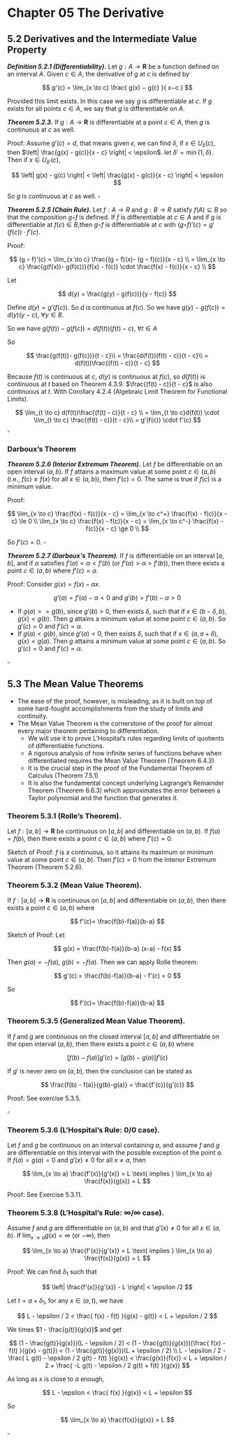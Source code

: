 # Chapter 05 The Derivative

## 5.2 Derivatives and the Intermediate Value Property

***Definition 5.2.1 (Differentiability).***
Let $g : A → \mathbf{R}$ be a function defined on an interval $A$. Given $c ∈ A$, the derivative of $g$ at $c$ is defined by

$$ 
g'(c) = \lim_{x \to c}  \frac{
    g(x) − g(c)
}{
    x−c
}
$$

Provided this limit exists.
In this case we say $g$ is differentiable at $c$.
If $g$ exists for all points $c ∈ A$, we say that $g$ is differentiable on $A$.

***Theorem 5.2.3.*** If $g : A → \mathbf{R}$ is differentiable at a point $c ∈ A$, then $g$ is continuous at $c$ as well.

Proof: Assume $g'(c) = d$, that means given $\epsilon$, we can find $\delta$, if $x \in U_{\delta}(c)$, then $\left| \frac{g(x) - g(c)}{x - c} \right| < \epsilon$. let $\delta' = \min \{1, \delta\}$. Then if $x \in U_{\delta'}(c)$,

$$ 
\left| g(x) - g(c) \right| <
\left| \frac{g(x) - g(c)}{x - c} \right| <
\epsilon
$$

So $g$ is continuous at $c$ as well.
$\square$

***Theorem 5.2.5 (Chain Rule).***
Let $f : A → R$ and $g : B → R$ satisfy $f(A) ⊆ B$
so that the composition $g ◦ f$ is defined. If $f$
is differentiable at $c∈A$ and if $g$ is differentiable
at $f(c)∈B$,then $g◦f$ is differentiable at $c$
with $(g ◦ f)'(c) = g'(f(c)) · f'(c)$.

Proof: 

$$ 
(g ◦ f)'(c) = \lim_{x \to c}
\frac{(g ◦ f)(x)- (g ◦ f)(c)}{x - c} \\
= \lim_{x \to c} \frac{g(f(x))- g(f(c))}{f(x) - f(c)}
\cdot \frac{f(x) - f(c)}{x - c} \\
$$

Let

$$ 
d(y) = \frac{g(y) - g(f(c))}{y - f(c)}
$$

Define $d(y) = g'(f(c))$. So $d$ is continuous at $f(c)$.
So we have $g(y) - g(f(c)) = d(y)(y - c)$, $\forall y \in B$.

So we have $g(f(t)) - g(f(c)) = d(f(t))(f(t) - c)$,
$\forall t \in A$ 

So

$$ 
\frac{g(f(t))- g(f(c))}{t - c}\\
= \frac{d(f(t))(f(t) - c)}{t - c}\\
= d(f(t))\frac{(f(t) - c)}{t - c}
$$

Because $f(t)$ is continuous at $c$, $d(y)$ is continuous
at $f(c)$, so $d(f(t))$ is continuous at $t$ based on Theorem 4.3.9.
$\frac{(f(t) - c)}{t - c}$ is also continuous at $t$.
With Corollary 4.2.4 (Algebraic Limit Theorem for Functional Limits).

$$ 
\lim_{t \to c} d(f(t))\frac{(f(t) - c)}{t - c} \\
= \lim_{t \to c}d(f(t)) \cdot \lim_{t \to c} \frac{(f(t) - c)}{t - c}\\
= g'(f(c)) \cdot f'(c)
$$
$\square$

### Darboux’s Theorem

***Theorem 5.2.6 (Interior Extremum Theorem).***
Let $f$ be differentiable on an open interval $(a, b)$.
If $f$ attains a maximum value at some point $c ∈ (a, b)$
(i.e., $f(c) ≥ f(x)$ for all $x ∈ (a,b)$), then
$f'(c) = 0$. The same is true if $f(c)$ is a minimum value.

Proof:

$$
\lim_{x \to c}
\frac{f(x) - f(c)}{x - c} =
\lim_{x \to c^+}
\frac{f(x) - f(c)}{x - c} \le 0 \\
\lim_{x \to c}
\frac{f(x) - f(c)}{x - c} =
\lim_{x \to c^-}
\frac{f(x) - f(c)}{x - c} \ge 0 \\
$$

So $f'(c) = 0$.
$\square$

***Theorem 5.2.7 (Darboux's Theorem).***
If $f$ is differentiable on an interval
$[a,b]$, and if $\alpha$ satisfies $f'(a) < \alpha < f'(b)$
(or $f'(a) > \alpha > f'(b)$), then there exists a point
$c ∈ (a, b)$ where $f'(c) = \alpha$.

Proof: Consider $g(x) = f(x) - \alpha x$.

$$ 
g'(a) = f'(a) - \alpha < 0
\text{ and }
g'(b) = f'(b) - \alpha > 0
$$

* If $g(a) >= g(b)$, since $g'(b) > 0$, then exists $\delta$,
  such that if $x \in (b-\delta , b)$, $g(x) < g(b)$. Then
  $g$ attains a minimum value at some point $c ∈ (a, b)$.
  So $g'(c) = 0$ and $f'(c) = \alpha$.
* If $g(a) < g(b)$, since $g'(a) < 0$, then exists $\delta$,
  such that if $x \in (a, a+\delta)$, $g(x) < g(a)$. Then
  $g$ attains a minimum value at some point $c ∈ (a, b)$.
  So $g'(c) = 0$ and $f'(c) = \alpha$.

$\square$

## 5.3 The Mean Value Theorems

* The ease of the proof, however, is misleading,
as it is built on top of some hard-fought accomplishments from the study of limits and continuity.
* The Mean Value Theorem is the cornerstone of the proof for almost every major theorem pertaining to differentiation.
    * We will use it to prove L’Hospital’s rules regarding limits of quotients of differentiable functions.
    * A rigorous analysis of how infinite series of functions behave when differentiated requires the Mean Value Theorem (Theorem 6.4.3)
    * It is the crucial step in the proof of the Fundamental Theorem of Calculus (Theorem 7.5.1)
    * It is also the fundamental concept underlying Lagrange’s Remainder Theorem (Theorem 6.6.3) which approximates the error between a Taylor polynomial and the function that generates it.

### Theorem 5.3.1 (Rolle’s Theorem).

Let $f : [a, b] → \mathbf{R}$ be continuous on $[a, b]$ and differentiable on $(a,b)$. If $f(a) = f(b)$, then there exists a point $c ∈ (a,b)$ where $f'(c) = 0$.

Sketch of Proof: $f$ is a continuous, so it attains
its maximum or minimum value at some point $c ∈ (a,b)$. Then $f'(c) = 0$ from
the Interior Extremum Theorem (Theorem 5.2.6).

### Theorem 5.3.2 (Mean Value Theorem).

If $f : [a, b] → \mathbf{R}$ is continuous on
$[a, b]$ and differentiable on $(a, b)$, then there exists a point $c ∈ (a, b)$ where

$$ 
f'(c)=
\frac{f(b)-f(a)}{b-a}
$$

Sketch of Proof: Let

$$ 
g(x) = \frac{f(b)-f(a)}{b-a} (x-a) - f(x)
$$

Then $g(a) = -f(a)$, $g(b) = -f(a)$. Then we can
apply Rolle theorem:

$$ 
g'(c) = \frac{f(b)-f(a)}{b-a} - f'(c) = 0
$$

So

$$ 
f'(c)=
\frac{f(b)-f(a)}{b-a}
$$

### Theorem 5.3.5 (Generalized Mean Value Theorem). 

If $f$ and $g$ are continuous on the closed interval $[a, b]$ and differentiable on the open interval
$(a, b)$, then there exists a point $c ∈ (a, b)$ where

$$ 
[f (b) − f (a)]g' (c) = [g(b) − g(a)]f' (c)
$$

If $g'$ is never zero on $(a, b)$, then the conclusion can be stated as

$$ 
\frac{f(b) - f(a)}{g(b)-g(a)} =
\frac{f'(c)}{g'(c)}
$$

Proof: See exercise 5.3.5.

$\square$

### Theorem 5.3.6 (L’Hospital’s Rule: 0/0 case).

Let $f$ and $g$ be continuous on an interval containing $a$, and assume $f$ and $g$ are differentiable on this interval with the possible exception of the point $a$. If $f(a) = g(a) = 0$ and $g'(x) \not =0$ for all $x \not =a$, then

$$ 
\lim_{x \to a} 
\frac{f'(x)}{g'(x)} = L \text{ implies }
\lim_{x \to a} 
\frac{f(x)}{g(x)} = L
$$

Proof: See Exercise 5.3.11.

### Theorem 5.3.8 (L’Hospital’s Rule: $∞/∞$ case).

Assume $f$ and $g$ are differentiable on $(a, b)$ and that $g'(x) \not = 0$ for all $x ∈ (a, b)$. If $\lim_{x→a} g(x) = ∞$ (or $−∞$), then

$$ 
\lim_{x \to a} 
\frac{f'(x)}{g'(x)} = L \text{ implies }
\lim_{x \to a} 
\frac{f(x)}{g(x)} = L
$$

Proof: We can find $\delta_1$ such that

$$
\left| 
\frac{f'(x)}{g'(x)} - L
\right| < \epsilon /2
$$

Let $t = a + \delta_1$, for any $x \in (a, t)$, we
have

$$ 
L - \epsilon / 2 <
\frac{ f(x) - f(t) }{g(x) - g(t)}
< L + \epsilon / 2
$$

We times $1 - \frac{g(t)}{g(x)}$ and get

$$ 
(1 - \frac{g(t)}{g(x)})(L - \epsilon / 2) <
(1 - \frac{g(t)}{g(x)})(\frac{ f(x) - f(t) }{g(x) - g(t)})
< (1 - \frac{g(t)}{g(x)})(L + \epsilon / 2) \\
L - \epsilon / 2 - \frac{
L g(t) - \epsilon / 2 g(t) - f(t)
}{g(x)}
< \frac{g(x)}{f(x)} <
L + \epsilon / 2 + \frac{
-L g(t) - \epsilon / 2 g(t) + f(t)
}{g(x)}
$$

As long as $x$ is close to $a$ enough,

$$ 
L - \epsilon <
\frac{ f(x) }{g(x)}
< L + \epsilon
$$ 

So

$$ 
\lim_{x \to a} 
\frac{f(x)}{g(x)} = L
$$

$\square$
